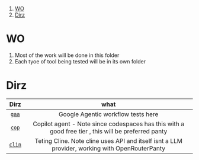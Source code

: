1. [WO](#wo)
2. [Dirz](#dirz)

# WO

1. Most of the work will be done in this folder
2. Each tyoe of tool being tested will be in its own folder

# Dirz

|       Dirz        |                                                what                                                 |
| :---------------: | :-------------------------------------------------------------------------------------------------: |
|  [`gaa`](./gaa/)  |                                 Google Agentic workflow tests here                                  |
|  [`cop`](./cop/)  | Copilot agent - Note since codespaces has this with a good free tier , this will be preferred panty |
| [`clin`](./clin/) |   Teting Cline. Note cline uses API and itself isnt a LLM provider, working with OpenRouterPanty    |
